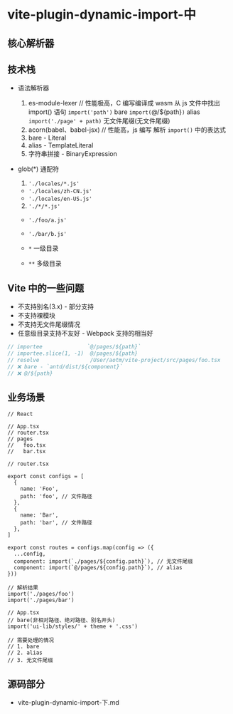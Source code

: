 # vite-plugin-dynamic-import-中

## 核心解析器

## 技术栈

- 语法解析器
  1. es-module-lexer // 性能极高，C 编写编译成 wasm
    从 js 文件中找出 import() 语句
    `import('path')`            bare
    `import(`@/${path}`)`       alias
    `import('./page' + path)`   无文件尾缀(无文件尾缀)
  2. acorn(babel、babel-jsx) // 性能高，js 编写
    解析 `import()` 中的表达式
    1. bare     - Literal
    2. alias    - TemplateLiteral
    3. 字符串拼接 - BinaryExpression

- glob(*) 通配符
  1. `'./locales/*.js'`
    - `'./locales/zh-CN.js'`
    - `'./locales/en-US.js'`
  2. `'./*/*.js'`
    - `'./foo/a.js'`
    - `'./bar/b.js'`

  - `*` 一级目录
  - `**` 多级目录

## Vite 中的一些问题

- 不支持别名(3.x) - 部分支持
- 不支持裸模块
- 不支持无文件尾缀情况
- 任意级目录支持不友好 - Webpack 支持的相当好

```ts
// importee              `@/pages/${path}`
// importee.slice(1, -1)  @/pages/${path}
// resolve                /User/aotm/vite-project/src/pages/foo.tsx
// ❌ bare - `antd/dist/${component}`
// ❌ @/${path}
```

## 业务场景

```tsx
// React

// App.tsx
// router.tsx
// pages
//   foo.tsx
//   bar.tsx

// router.tsx

export const configs = [
  {
    name: 'Foo',
    path: 'foo', // 文件路径
  },
  {
    name: 'Bar',
    path: 'bar', // 文件路径
  },
]

export const routes = configs.map(config => ({
  ...config,
  component: import(`./pages/${config.path}`), // 无文件尾缀
  component: import(`@/pages/${config.path}`), // alias
}))

// 解析结果
import('./pages/foo')
import('./pages/bar')

// App.tsx
// bare(非相对路径、绝对路径、别名开头)
import('ui-lib/styles/' + theme + '.css')

// 需要处理的情况
// 1. bare
// 2. alias
// 3. 无文件尾缀
```

## 源码部分

- vite-plugin-dynamic-import-下.md